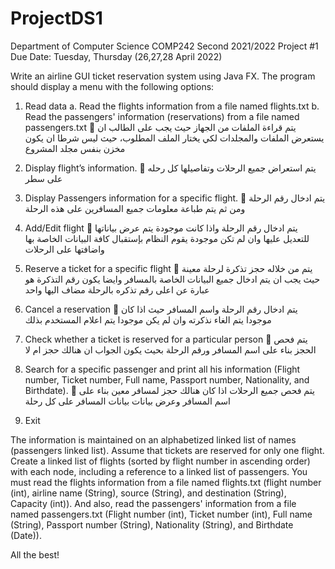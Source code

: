 # ProjectDS1
 

Department of Computer Science
COMP242
Second 2021/2022
Project #1
Due Date: Tuesday, Thursday (26,27,28 April 2022)

Write an airline GUI ticket reservation system using Java FX. The program should display a menu with the following options: 
1.	Read data
a.	Read the flights information from a file named flights.txt 
b.	Read the passengers' information (reservations) from a file named passengers.txt 
	يتم قراءة الملفات من الجهاز حيث يجب على الطالب ان يستعرض الملفات والمجلدات لكي يختار الملف المطلوب، حيث ليس شرطا ان يكون مخزن بنفس مجلد المشروع
2.	Display flight’s information.
	يتم استعراض جميع الرحلات وتفاصيلها كل رحله على سطر
3.	Display Passengers information for a specific flight.
	يتم ادخال رقم الرحلة ومن ثم يتم طباعة معلومات جميع المسافرين على هذه الرحلة
4.	Add/Edit flight
	يتم ادخال رقم الرحلة واذا كانت موجودة يتم عرض بياناتها للتعديل عليها وان لم تكن موجودة يقوم النظام بإستقبال كافة البيانات الخاصة بها واضافتها على الرحلات


5.	Reserve a ticket for a specific flight
	يتم من خلاله حجز تذكرة لرحلة معينة حيث يجب ان يتم ادخال جميع البيانات الخاصة بالمسافر وايضا يكون رقم التذكرة هو عبارة عن اعلى رقم تذكره بالرحلة مضاف اليها واحد
6.	Cancel a reservation 
	يتم ادخال رقم الرحلة واسم المسافر حيث اذا كان موجودا يتم الغاء نذكرته وان لم يكن موجودا يتم اعلام المستخدم بذلك
7.	Check whether a ticket is reserved for a particular person
	يتم فحص الحجز بناء على اسم المسافر ورقم الرحلة بحيث يكون الجواب ان هنالك حجز ام لا
8.	Search for a specific passenger and print all his information (Flight number, Ticket number, Full name, Passport number, Nationality, and Birthdate).
	يتم فحص جميع الرحلات اذا كان هنالك حجز لمسافر معين بناء على اسم المسافر وعرض بيانات بيانات المسافر على كل رحلة
9.	Exit



The information is maintained on an alphabetized linked list of names (passengers linked list). Assume that tickets are reserved for only one flight. Create a linked list of flights (sorted by flight number in ascending order) with each node, including a reference to a linked list of passengers.
You must read the flights information from a file named flights.txt (flight number (int), airline name (String), source (String), and destination (String), Capacity (int)). And also, read the passengers' information from a file named passengers.txt (Flight number (int), Ticket number (int), Full name (String), Passport number (String), Nationality (String), and Birthdate (Date)). 











All the best!
